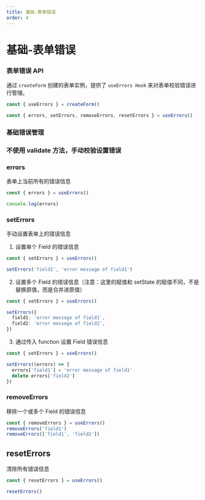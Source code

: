 ```yaml
---
title: 基础-表单错误
order: 4
---
```


# 基础-表单错误

### 表单错误 API

通过 `createForm` 创建的表单实例，提供了 `useErrors Hook` 来对表单校验错误进行管理。

```typescript
const { useErrors } = createForm()

const { errors, setErrors, removeErrors, resetErrors } = useErrors()
```

### 基础错误管理

<code src="./demo/use-errors/demo1.tsx"></code>

### 不使用 validate 方法，手动校验设置错误

<code src="./demo/use-errors/demo2.tsx"></code>

### errors

表单上当前所有的错误信息

```typescript
const { errors } = useErrors()

console.log(errors)
```

### setErrors

手动设置表单上的错误信息

1. 设置单个 Field 的错误信息

```typescript
const { setErrors } = useErrors()

setErrors('field1', 'error message of field1')
```

2. 设置多个 Field 的错误信息（注意：这里的赋值和 setState 的赋值不同，不是替换原值，而是合并进原值）

```typescript
const { setErrors } = useErrors()

setErrors({
  field1: 'error message of field1',
  field2: 'error message of field2',
})
```

3. 通过传入 function 设置 Field 错误信息

```typescript
const { setErrors } = useErrors()

setErrors((errors) => {
  errors['field1'] = 'error message of field1'
  delete errors['field2']
})
```

### removeErrors

移除一个或多个 Field 的错误信息

```typescript
const { removeErrors } = useErrors()
removeErrors('field1')
removeErrors(['field1', 'field2'])
```

## resetErrors

清除所有错误信息

```typescript
const { resetErrors } = useErrors()

resetErrors()
```

